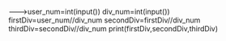 
--->user_num=int(input())
div_num=int(input())
firstDiv=user_num//div_num
secondDiv=firstDiv//div_num
thirdDiv=secondDiv//div_num
print(firstDiv,secondDiv,thirdDiv)

